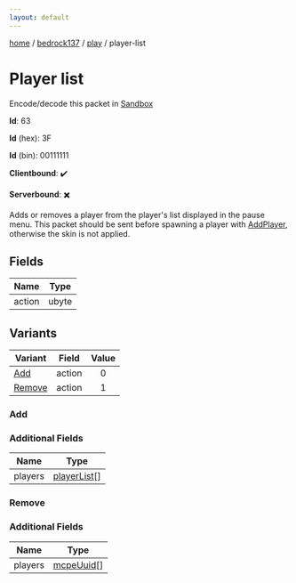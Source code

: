 ```yaml
---
layout: default
---
```


[home](/)  /  [bedrock137](/protocol/bedrock137)  /  [play](/protocol/bedrock137/play)  /  player-list

# Player list

Encode/decode this packet in [Sandbox](../../../sandbox/bedrock137#Play.PlayerList)

**Id**: 63

**Id** (hex): 3F

**Id** (bin): 00111111

**Clientbound**: ✔️

**Serverbound**: ✖️

Adds or removes a player from the player's list displayed in the pause menu. This packet should be sent before spawning a player with [AddPlayer](#play_add-player), otherwise the skin is not applied.

## Fields

Name | Type
---|---
action | ubyte

## Variants

Variant | Field | Value
---|---|:---:
[Add](#add) | action | 0
[Remove](#remove) | action | 1

### Add

### Additional Fields

Name | Type
---|---
players | [playerList](/protocol/bedrock137/types/player-list)[]

### Remove

### Additional Fields

Name | Type
---|---
players | [mcpeUuid](/protocol/bedrock137/types/mcpe-uuid)[]
